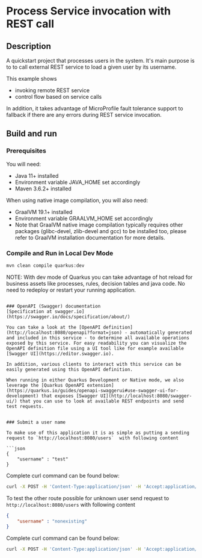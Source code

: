 # Process Service invocation with REST call

## Description

A quickstart project that processes users in the system. It's main purpose is to to call external REST service
to load a given user by its username.

This example shows

* invoking remote REST service
* control flow based on service calls



In addition, it takes advantage of MicroProfile fault tolerance support to fallback if there are any errors
during REST service invocation.

## Build and run

### Prerequisites

You will need:
  - Java 11+ installed
  - Environment variable JAVA_HOME set accordingly
  - Maven 3.6.2+ installed

When using native image compilation, you will also need:
  - GraalVM 19.1+ installed
  - Environment variable GRAALVM_HOME set accordingly
  - Note that GraalVM native image compilation typically requires other packages (glibc-devel, zlib-devel and gcc) to be installed too, please refer to GraalVM installation documentation for more details.

### Compile and Run in Local Dev Mode

```sh
mvn clean compile quarkus:dev
```

NOTE: With dev mode of Quarkus you can take advantage of hot reload for business assets like processes, rules, decision tables and java code. No need to redeploy or restart your running application.


```

### OpenAPI (Swagger) documentation
[Specification at swagger.io](https://swagger.io/docs/specification/about/)

You can take a look at the [OpenAPI definition](http://localhost:8080/openapi?format=json) - automatically generated and included in this service - to determine all available operations exposed by this service. For easy readability you can visualize the OpenAPI definition file using a UI tool like for example available [Swagger UI](https://editor.swagger.io).

In addition, various clients to interact with this service can be easily generated using this OpenAPI definition.

When running in either Quarkus Development or Native mode, we also leverage the [Quarkus OpenAPI extension](https://quarkus.io/guides/openapi-swaggerui#use-swagger-ui-for-development) that exposes [Swagger UI](http://localhost:8080/swagger-ui/) that you can use to look at available REST endpoints and send test requests.


### Submit a user name

To make use of this application it is as simple as putting a sending request to `http://localhost:8080/users`  with following content

```json
{
    "username" : "test"
}

```

Complete curl command can be found below:

```sh
curl -X POST -H 'Content-Type:application/json' -H 'Accept:application/json' -d '{"username" : "test"}' http://localhost:8080/users
```



To test the other route possible for unknown user send request to `http://localhost:8080/users`  with following content

```json
{
    "username" : "nonexisting"
}

```


Complete curl command can be found below:

```sh
curl -X POST -H 'Content-Type:application/json' -H 'Accept:application/json' -d '{"username" : "nonexisting"}' http://localhost:8080/users
```




